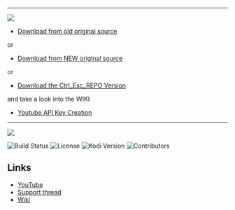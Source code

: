 


---

![](https://i.imgur.com/fzPmDDJ.gif)

* [Download from old original source](https://bit.ly/30tYb4V)

or

* [Download from NEW original source](https://panicked.xyz/repositories/)

or
* [Download the Ctrl_Esc_REPO Version](https://bit.ly/31nBfU2)

and take a look into the WIKI

* [Youtube API Key Creation](https://github.com/jdf76/plugin.video.youtube/wiki/Personal-API-Keys)


--------------------------------


![](https://raw.githubusercontent.com/Kolifanes/plugin.video.youtube/master/icon.png)

![Build Status](https://img.shields.io/travis/jdf76/plugin.video.youtube/master.svg)
![License](https://img.shields.io/badge/license-GPL--2.0--only-success.svg)
![Kodi Version](https://img.shields.io/badge/kodi-isengard%2B-success.svg)
![Contributors](https://img.shields.io/github/contributors/jdf76/plugin.video.youtube.svg)

## Links

* [YouTube](http://www.youtube.com)
* [Support thread](https://ytaddon.page.link/forum)
* [Wiki](https://github.com/jdf76/plugin.video.youtube/wiki)
